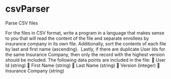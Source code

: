 # csvParser
Parse CSV files

For the files in CSV format, write a program in a language that makes
sense to you that will read the content of the file and separate enrollees by insurance company in its own
file. Additionally, sort the contents of each file by last and first name (ascending).  Lastly, if there are
duplicate User Ids for the same Insurance Company, then only the record with the highest version should
be included. The following data points are included in the file:
 User Id (string)
 First Name (string)
 Last Name (string)
 Version (integer)
 Insurance Company (string)
